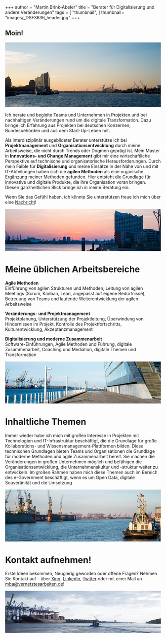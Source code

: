 +++
author = "Martin Brink-Abeler"
title = "Berater für Digitalisierung und andere Veränderungen"
tags = [
    "thumbnail",
]
thumbnail= "images/_DSF3636_header.jpg"
+++

## Moin!

![Die Elbphilharmonie und der Hamburger Hafen](/images/_DSF3636_header.jpg#center)

Ich berate und begleite Teams und Unternehmen in Projekten und bei nachhaltigen Veränderungen rund um die digitale Transformation. Dazu bringe ich Erfahrung aus Projekten bei deutschen Konzernen, Bundesbehörden und aus dem Start-Up-Leben mit.

Als interdisziplinär ausgebildeter Berater unterstütze ich bei **Projektmanagement** und **Organisationsentwicklung** durch meine Arbeitsweise, die nicht durch Trends oder Dogmen geprägt ist. Mein Master in **Innovations- und Change Management** gibt mir eine wirtschaftliche Perspektive auf technische und organisatorische Herausforderungen. Durch mein Faible für **Digitalisierung** und meine Einsätze in der Nähe von und mit IT-Abteilungen haben sich die **agilen Methoden** als eine organische Ergänzung meiner Methoden gefunden. Hier entsteht die Grundlage für innovative und digitale Produkte, die ihre Organisation voran bringen.
Diesen ganzheitlichen Blick bringe ich in meine Beratung ein.

Wenn Sie das Gefühl haben, ich könnte Sie unterstützen freue ich mich über eine [Nachricht](/#kontakt-aufnehmen)!

![Aufbruchsstimmung am Hamburger Hafen](/images/_DSF3809_spacer.jpg#center)

# Meine üblichen Arbeitsbereiche

**Agile Methoden**  
Einführung von agilen Strukturen und Methoden, Leitung von agilen Meetings (Scrum, Kanban, Lean, angepasst auf eigene Bedürfnisse), Betreuung von Teams und laufende Weiterentwicklung der agilen Arbeitsweise

**Veränderungs- und Projektmanagement**  
Projektplanung, Unterstützung der Projektleitung, Überwindung von Hindernissen im Projekt, Kontrolle des Projektfortschritts, Kulturentwicklung, Akzeptanzmanagement

**Digitalisierung und moderne Zusammenarbeit**  
Software-Einführungen, Agile Methoden und Führung, digitale Zusammenarbeit, Coaching und Mediation, digitale Themen und Transformation


![spacer](/images/_DSF3703_spacer.jpg#center)

# Inhaltliche Themen
Immer wieder habe ich mich mit großen Interesse in Projekten mit Technologien und IT-Infrastruktur beschäftigt, die die Grundlage für große Kollaborations- und Wissensmanagement-Plattformen bilden. Diese technischen Grundlagen bieten Teams und Organisationen die Grundlage für moderne Methoden und agile Zusammenarbeit bereit. Sie machen die Veränderungen in großen Unternehmen möglich und befähigen die Organisationsentwicklung, die Unternehmenskultur und -struktur weiter zu entwickeln. 
Im großen Rahmen haben mich diese Themen auch im Bereich des  e-Government beschäftigt, wenn es um Open Data, digitale Souveränität und die Umsetzung 


![Die Elbkräne und ein Schlepper](/images/_DSF3641_spacer.jpg#center)


# Kontakt aufnehmen!

Erste Ideen bekommen, Neugierig geworden oder offene Fragen? Nehmen Sie Kontakt auf – über [Xing](https://www.xing.com/profile/Martin_BrinkAbeler), [LinkedIn](https://www.linkedin.com/in/brinkabeler), [Twitter](https://www.twitter.com/brinkabeler) oder mit einer Mail an [mba@vernetztesarbeiten.de](mailto:mba@vernetztesarbeiten.de)!

![Auf Kurs gehen im Hamburger Hafen](/images/_DSF3342_spacer.jpg#center)
